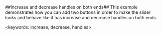 ##Increase and decrease handles on both ends##
This example demonstrates how you can add two buttons in order to make the slider looks and behave like it has increase and decrease handles on both ends.

<keywords: increase, decrease, handles>